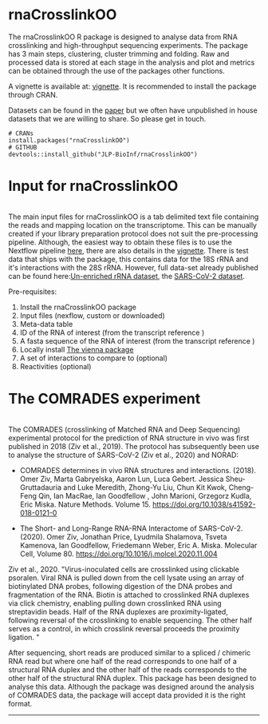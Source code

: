 # rnaCrosslinkOO


The rnaCrosslinkOO R package is designed to analyse data from RNA crosslinking and high-throughput sequencing experiments. The package has 3 main steps, clustering, cluster trimming and folding. Raw and processed data is stored at each stage in the analysis and plot and metrics can be obtained through the use of the packages other functions. 


A vignette is available at: [vignette](https://cran.r-project.org/package=rnaCrosslinkOO). It is recommended to install the package through CRAN. 

Datasets can be found in the [paper](https://academic.oup.com/bioinformatics/article/40/4/btae193/7643507) but we often have unpublished in house datasets that we are willing to share. So please get in touch. 

```
# CRANs
install.packages("rnaCrosslinkOO")
# GITHUB
devtools::install_github("JLP-BioInf/rnaCrosslinkOO")
```


# Input for rnaCrosslinkOO
\
The main input files for rnaCrosslinkOO is a tab delimited text file containing the reads and mapping location on the transcriptome. This can be manually created if your library preparation protocol does not suit the pre-processing pipeline. Although, the easiest way to obtain these files is to use the Nextflow pipeline   [here](https://github.com/JLP-BioInf/rnaCrosslinkNF), there are also details in the  [vignette](https://cran.r-project.org/package=rnaCrosslinkOO). There is test data that ships with the package, this contains data for the 18S rRNA and it's interactions with the 28S rRNA. However, full data-set already published can be found here:[Un-enriched rRNA dataset](https://www.ncbi.nlm.nih.gov/geo/query/acc.cgi?acc=GSE246412), the [SARS-CoV-2 dataset](https://www.ncbi.nlm.nih.gov/geo/query/acc.cgi?acc=GSE154662).

Pre-requisites:

1. Install the rnaCrosslinkOO package
2. Input files (nexflow, custom or downloaded)
3. Meta-data table
4. ID of the RNA of interest (from the transcript reference )
5. A fasta sequence of the RNA of interest  (from the transcript reference )
6. Locally install [The vienna package](https://www.tbi.univie.ac.at/RNA/)
7. A set of interactions to compare to (optional)
8. Reactivities (optional)


# The COMRADES experiment
\
The COMRADES (crosslinking of Matched RNA and Deep Sequencing) experimental protocol for the prediction of RNA structure in vivo was first published in 2018 (Ziv et al., 2019). The protocol has subsequently been use to analyse the structure of SARS-CoV-2 (Ziv et al., 2020) and NORAD:

* COMRADES determines in vivo RNA structures and interactions. (2018). Omer Ziv, Marta Gabryelska, Aaron Lun, Luca Gebert. Jessica Sheu-Gruttadauria and Luke Meredith, Zhong-Yu Liu,  Chun Kit Kwok, Cheng-Feng Qin, Ian MacRae, Ian Goodfellow , John Marioni, Grzegorz Kudla, Eric Miska.  Nature Methods. Volume 15. https://doi.org/10.1038/s41592-018-0121-0   

* The Short- and Long-Range RNA-RNA Interactome of SARS-CoV-2. (2020). Omer Ziv, Jonathan Price, Lyudmila Shalamova, Tsveta Kamenova, Ian Goodfellow, Friedemann Weber, Eric A. Miska. Molecular Cell,
Volume 80. https://doi.org/10.1016/j.molcel.2020.11.004


Ziv et al., 2020. "Virus-inoculated cells are crosslinked using clickable psoralen. Viral RNA is pulled down from the cell lysate using an array of biotinylated DNA probes, following digestion of the DNA probes and fragmentation of the RNA. Biotin is attached to crosslinked RNA duplexes via click chemistry, enabling pulling down crosslinked RNA using streptavidin beads. Half of the RNA duplexes are proximity-ligated, following reversal of the crosslinking to enable sequencing. The other half serves as a control, in which crosslink reversal proceeds the proximity ligation. "

After sequencing, short reads are produced similar to a spliced / chimeric RNA read but where one half of the read corresponds to one half of a structural RNA duplex and the other half of the reads corresponds to the other half of the structural RNA duplex. This package has been designed to analyse this data. Although the package was designed around the analysis of COMRADES data, the package will accept data provided it is the right format. 

---
